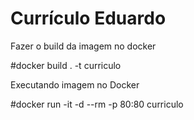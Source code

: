 # Currículo Eduardo

Fazer o build da imagem no docker

#docker build . -t curriculo

Executando imagem no Docker

#docker run -it -d --rm -p 80:80 curriculo